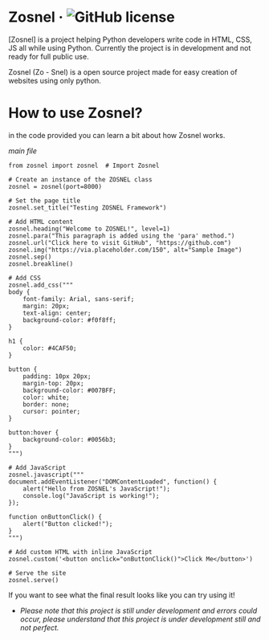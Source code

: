 #
# Zosnel &middot; ![GitHub license](https://img.shields.io/badge/license-MIT-blue.svg)
[Zosnel] is a project helping Python developers write code in HTML, CSS, JS all while using Python. Currently the project is in development and not ready for full public use.

Zosnel (Zo - Snel) is a open source project made for easy creation of websites using only python.

#
# How to use Zosnel?
in the code provided you can learn a bit about how Zosnel works. 

*main file*

    from zosnel import zosnel  # Import Zosnel

    # Create an instance of the ZOSNEL class
    zosnel = zosnel(port=8000)

    # Set the page title
    zosnel.set_title("Testing ZOSNEL Framework")

    # Add HTML content
    zosnel.heading("Welcome to ZOSNEL!", level=1)
    zosnel.para("This paragraph is added using the 'para' method.")
    zosnel.url("Click here to visit GitHub", "https://github.com")
    zosnel.img("https://via.placeholder.com/150", alt="Sample Image")
    zosnel.sep()
    zosnel.breakline()

    # Add CSS
    zosnel.add_css("""
    body {
        font-family: Arial, sans-serif;
        margin: 20px;
        text-align: center;
        background-color: #f0f8ff;
    }

    h1 {
        color: #4CAF50;
    }

    button {
        padding: 10px 20px;
        margin-top: 20px;
        background-color: #007BFF;
        color: white;
        border: none;
        cursor: pointer;
    }

    button:hover {
        background-color: #0056b3;
    }
    """)

    # Add JavaScript
    zosnel.javascript("""
    document.addEventListener("DOMContentLoaded", function() {
        alert("Hello from ZOSNEL's JavaScript!");
        console.log("JavaScript is working!");
    });

    function onButtonClick() {
        alert("Button clicked!");
    }
    """)

    # Add custom HTML with inline JavaScript
    zosnel.custom('<button onclick="onButtonClick()">Click Me</button>')

    # Serve the site
    zosnel.serve()

If you want to see what the final result looks like you can try using it! 

* *Please note that this project is still under development and errors could occur, please understand that this project is under development still and not perfect.*